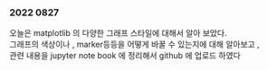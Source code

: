 ### 2022 0827

오늘은 matplotlib 의 다양한 그래프 스타일에 대해서 알아 보았다.  
그래프의 색상이나 , marker등등을 어떻게 바꿀 수 있는지에 대해 알아보고 ,  
관련 내용을 jupyter note book 에 정리해서 github 에 업로드 하였다 